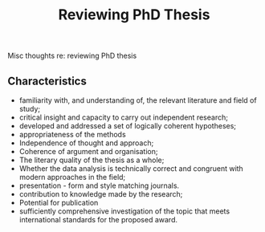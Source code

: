 ﻿---
title: Reviewing PhD Thesis
---
Misc thoughts re: reviewing PhD thesis

## Characteristics

- familiarity with, and understanding of, the relevant literature and field of study; 
- critical insight and capacity to carry out independent research; 
- developed and addressed a set of logically coherent hypotheses; 
- appropriateness of the methods 
- Independence of thought and approach; 
- Coherence of argument and organisation; 
- The literary quality of the thesis as a whole; 
- Whether the data analysis is technically correct and congruent with modern approaches in the field; 
- presentation - form and style matching journals.
- contribution to knowledge made by the research; 
- Potential for publication
- sufficiently comprehensive investigation of the topic that meets international standards for the proposed award.